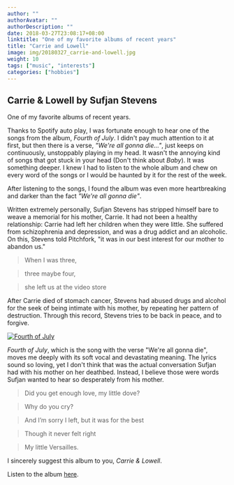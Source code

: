 ```yaml
---
author: ""
authorAvatar: ""
authorDescription: ""
date: 2018-03-27T23:08:17+08:00
linktitle: "One of my favorite albums of recent years"
title: "Carrie and Lowell"
image: img/20180327_carrie-and-lowell.jpg
weight: 10
tags: ["music", "interests"]
categories: ["hobbies"]
---
```


## Carrie & Lowell by Sufjan Stevens

One of my favorite albums of recent years.

Thanks to Spotify auto play, I was fortunate enough to hear one of the songs from the album, *Fourth of July*. I didn't pay much attention to it at first, but then there is a verse, *"We're all gonna die..."*, just keeps on continuously, unstoppably playing in my head. It wasn't the annoying kind of songs that got stuck in your head (Don't think about *Baby*). It was something deeper. I knew I had to listen to the whole album and chew on every word of the songs or I would be haunted by it for the rest of the week.

After listening to the songs, I found the album was even more heartbreaking and darker than the fact *"We're all gonna die"*.

Written extremely personally, Sufjan Stevens has stripped himself bare to weave a memorial for his mother, Carrie. It had not been a healthy relationship: Carrie had left her children when they were little. She suffered from schizophrenia and depression, and was a drug addict and an alcoholic. On this, Stevens told Pitchfork, "it was in our best interest for our mother to abandon us."

> When I was three,

> three maybe four,

> she left us at the video store

After Carrie died of stomach cancer, Stevens had abused drugs and alcohol for the seek of being intimate with his mother, by repeating her pattern of destruction. Through this record, Stevens tries to be back in peace, and to forgive.

[![Fourth of July](http://img.youtube.com/vi/JTeKpWp8Psw/0.jpg)](http://www.youtube.com/watch?v=JTeKpWp8Psw)

*Fourth of July*, which is the song with the verse "We're all gonna die", moves me deeply with its soft vocal and devastating meaning. The lyrics sound so loving, yet I don't think that was the actual conversation Sufjan had with his mother on her deathbed. Instead, I believe those were words Sufjan wanted to hear so desperately from his mother.

> Did you get enough love, my little dove?

> Why do you cry?

> And I’m sorry I left, but it was for the best

> Though it never felt right

> My little Versailles.

I sincerely suggest this album to you, *Carrie & Lowell*.

Listen to the album [here](https://www.youtube.com/playlist?list=PL67VKSNJdY_XBvoFECHFKyesxnDhTVM8N).
